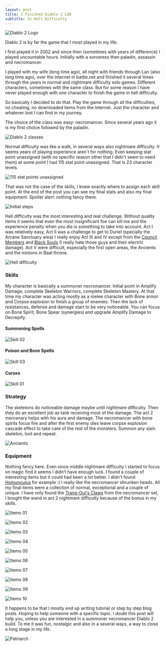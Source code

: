 ```yaml
---
layout: post
title: I Finished Diablo 2 LOD
subtitle: In Hell Difficulty
---
```


![Diablo 2 Logo](../img/2018-05-17-i-finished-diablo-2-hell/Screenshot273.jpg)

Diablo 2 is by far the game that I most played in my life.

I first played it in 2002 and since then (sometimes with years of difference) I played uncountable hours. Initially with a sorceress then paladin, assassin and necromancer.

I played with my wife (long time ago), all night with friends through Lan (also long time ago), over the internet in battle.net and finished it several times through the years in normal and nightmare difficulty solo games. Different characters, sometimes with the same class. But for some reason I have never played enough with one character to finish the game in hell difficulty.

So basically I decided to do that. Play the game through all the difficulties, no cheating, no downloaded items from the Internet. Just the character and whatever loot I can find in my journey. 

The choice of the class was easy: necromancer. Since several years ago it is my first choice followed by the paladin.

![Diablo 2 classes](../img/2018-05-17-i-finished-diablo-2-hell/Screenshot011.jpg)

Normal difficulty was like a walk, in several ways also nightmare difficulty. It seems years of playing experience aren´t for nothing. Even keeping stat point unassigned (with no specific reason other that I didn't seem to need them) at some point I had 115 stat point unassigned. That is 23 character levels. 

![115 stat points unassigned](../img/2018-05-17-i-finished-diablo-2-hell/Screenshot047.jpg)

That was not the case of  the skills, I knew exactly where to assign each skill point. At the end of the post you can see my final stats and also my final equipment. Spoiler alert: nothing fancy there. 

![Initial steps](../img/2018-05-17-i-finished-diablo-2-hell/Screenshot001.jpg)

Hell difficulty was the most interesting and real challenge. Without quality items it seems that even the most insignificant foe can kill me and the experience penalty when you die is something to take into account. Act I was relatively easy, Act II was a challenge to get to Duriel  (specially the Arcane Sanctuary area) I really enjoy Act III and IV except from the [Council Members](http://classic.battle.net/diablo2exp/monsters/act3-councilmember.shtml) and [Black Souls](http://classic.battle.net/diablo2exp/monsters/act5g-willowisp.shtml) (I really hate those guys and their electric damage). Act V were difficult, especially the first open areas, the Ancients and the minions in Baal throne. 

![Hell difficulty](../img/2018-05-17-i-finished-diablo-2-hell/Screenshot156.jpg)

### Skills 

My character is basically a summoner necromancer. Initial point in Amplify Damage, complete Skeleton Warriors, complete Skeleton Mastery. At that time my character was acting mostly as a melee character with Bone armor and Corpse explosion to finish a group of enemies. Then the lack of resistances, defense and damage start to be very noticeable. You can focus on Bone Spirit, Bone Spear (synergies) and upgrade Amplify Damage to Decrepify.

#### Summoning Spells

![Skill 02](../img/2018-05-17-i-finished-diablo-2-hell/Screenshot224.jpg)

#### Poison and Bone Spells

![Skill 03](../img/2018-05-17-i-finished-diablo-2-hell/Screenshot225.jpg)

#### Curses

![Skill 01](../img/2018-05-17-i-finished-diablo-2-hell/Screenshot223.jpg)

### Strategy

The skeletons do noticeable damage maybe until nightmare difficulty. Then they do an excellent job as tank receiving most of the damage. The act 2 mercenary helps with his aura and damage. The necromancer with bone spirits focus fire and after the first enemy dies leave corpse explosion cascade effect to take care of the rest of the monsters. Summon any slain skeleton, loot and repeat. 

![Ancients](../img/2018-05-17-i-finished-diablo-2-hell/Screenshot151.jpg)

### Equipment

Nothing fancy here. Even since middle nightmare difficulty I started to focus on magic find it seems I didn’t have enough luck. I found a couple of interesting items but it could had been a lot better. I didn't found [Homunculus](http://classic.battle.net/diablo2exp/items/normal/unecromancer.shtml) for example :( I really like the necromancer shrunken heads.
All my final items were a collection of normal, exceptional and a couple of unique. I have only found the [Trang-Oul's Claws](http://classic.battle.net/diablo2exp/items/sets/sets7.shtml#trangouls) from the necromancer set, I bought the wand in act 2 nightmare difficulty because of the bonus in my skills.

![Items 01](../img/2018-05-17-i-finished-diablo-2-hell/Screenshot238.jpg)

![Items 02](../img/2018-05-17-i-finished-diablo-2-hell/Screenshot239.jpg)

![Items 03](../img/2018-05-17-i-finished-diablo-2-hell/Screenshot240.jpg)

![Items 04](../img/2018-05-17-i-finished-diablo-2-hell/Screenshot242.jpg)

![Items 05](../img/2018-05-17-i-finished-diablo-2-hell/Screenshot243.jpg)

![Items 06](../img/2018-05-17-i-finished-diablo-2-hell/Screenshot244.jpg)

![Items 07](../img/2018-05-17-i-finished-diablo-2-hell/Screenshot245.jpg)

![Items 08](../img/2018-05-17-i-finished-diablo-2-hell/Screenshot246.jpg)

![Items 09](../img/2018-05-17-i-finished-diablo-2-hell/Screenshot247.jpg)

![Items 10](../img/2018-05-17-i-finished-diablo-2-hell/Screenshot249.jpg)

It happens to be that I mostly end up writing tutorial or step by step blog posts. Hoping to help someone with a specific topic. I doubt this post will help you, unless you are interested in a summoner necromancer Diablo 2 build. To me it was fun, nostalgic and also in a several ways, a way to close a long stage in my life.

![Patriarch](../img/2018-05-17-i-finished-diablo-2-hell/Screenshot211.jpg)